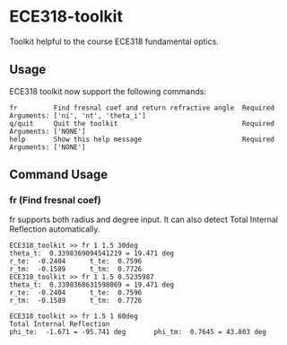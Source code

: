 # ECE318-toolkit

Toolkit helpful to the course ECE318 fundamental optics.

## Usage
ECE318 toolkit now support the following commands:
```
fr         Find fresnal coef and return refractive angle  Required Arguments: ['ni', 'nt', 'theta_i']
q/quit     Quit the toolkit                               Required Arguments: ['NONE']
help       Show this help message                         Required Arguments: ['NONE']
```

## Command Usage
### fr (Find fresnal coef)
fr supports both radius and degree input. It can also detect Total Internal Reflection automatically.
```
ECE318_toolkit >> fr 1 1.5 30deg
theta_t:  0.3398369094541219 = 19.471 deg
r_te:  -0.2404 		t_te:  0.7596
r_tm:  -0.1589 		t_tm:  0.7726
ECE318_toolkit >> fr 1 1.5 0.5235987
theta_t:  0.3398368631598069 = 19.471 deg
r_te:  -0.2404 		t_te:  0.7596
r_tm:  -0.1589 		t_tm:  0.7726

ECE318_toolkit >> fr 1.5 1 60deg
Total Internal Reflection
phi_te:  -1.671 = -95.741 deg		phi_tm:  0.7645 = 43.803 deg
```
